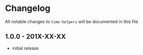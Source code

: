 # Changelog

All notable changes to `time-helpers` will be documented in this file

## 1.0.0 - 201X-XX-XX

- initial release
